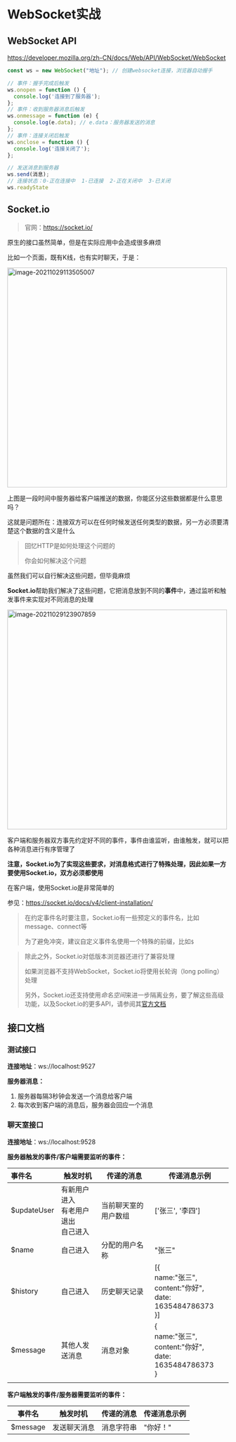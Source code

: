 # WebSocket实战

## WebSocket API

https://developer.mozilla.org/zh-CN/docs/Web/API/WebSocket/WebSocket

```js
const ws = new WebSocket("地址"); // 创建websocket连接，浏览器自动握手

// 事件：握手完成后触发
ws.onopen = function () {
  console.log('连接到了服务器');
};
// 事件：收到服务器消息后触发
ws.onmessage = function (e) {
  console.log(e.data); // e.data：服务器发送的消息
};
// 事件：连接关闭后触发
ws.onclose = function () {
  console.log('连接关闭了');
};

// 发送消息到服务器
ws.send(消息);
// 连接状态：0-正在连接中  1-已连接  2-正在关闭中  3-已关闭
ws.readyState
```

## Socket.io

> 官网：https://socket.io/

原生的接口虽然简单，但是在实际应用中会造成很多麻烦

比如一个页面，既有K线，也有实时聊天，于是：

<img src="http://mdrs.yuanjin.tech/img/20211029113505.png" alt="image-20211029113505007" width="500" />

上图是一段时间中服务器给客户端推送的数据，你能区分这些数据都是什么意思吗？

这就是问题所在：连接双方可以在任何时候发送任何类型的数据，另一方必须要清楚这个数据的含义是什么

> 回忆HTTP是如何处理这个问题的
>
> 你会如何解决这个问题

虽然我们可以自行解决这些问题，但毕竟麻烦

**Socket.io**帮助我们解决了这些问题，它把消息放到不同的**事件**中，通过监听和触发事件来实现对不同消息的处理

<img src="http://mdrs.yuanjin.tech/img/20211029123907.png" alt="image-20211029123907859" width="500" />

客户端和服务器双方事先约定好不同的事件，事件由谁监听，由谁触发，就可以把各种消息进行有序管理了

**注意，Socket.io为了实现这些要求，对消息格式进行了特殊处理，因此如果一方要使用Socket.io，双方必须都使用**

在客户端，使用Socket.io是非常简单的

参见：https://socket.io/docs/v4/client-installation/

> 在约定事件名时要注意，Socket.io有一些预定义的事件名，比如message、connect等
>
> 为了避免冲突，建议自定义事件名使用一个特殊的前缀，比如`$`

> 除此之外，Socket.io对低版本浏览器还进行了兼容处理
>
> 如果浏览器不支持WebSocket，Socket.io将使用长轮询（long polling）处理
>
> 另外，Socket.io还支持使用*命名空间*来进一步隔离业务，要了解这些高级功能，以及Socket.io的更多API，请参阅其[官方文档](https://socket.io/)

## 接口文档

### 测试接口

**连接地址**：ws://localhost:9527

**服务器消息：**

1. 服务器每隔3秒钟会发送一个消息给客户端
2. 每次收到客户端的消息后，服务器会回应一个消息

### 聊天室接口

**连接地址**：ws://localhost:9528

**服务器触发的事件/客户端需要监听的事件：**

| 事件名       | 触发时机                                     | 传递的消息           | 传递消息示例                                                 |
| :----------- | -------------------------------------------- | -------------------- | ------------------------------------------------------------ |
| \$updateUser | 有新用户进入<br />有老用户退出<br />自己进入 | 当前聊天室的用户数组 | ['张三', '李四']                                             |
| \$name       | 自己进入                                     | 分配的用户名称       | "张三"                                                       |
| $history     | 自己进入                                     | 历史聊天记录         | [{<br />  name:"张三",<br />  content:"你好",<br />  date: 1635484786373<br />}] |
| \$message    | 其他人发送消息                               | 消息对象             | {<br />  name:"张三",<br />  content:"你好",<br />  date: 1635484786373<br />} |
|              |                                              |                      |                                                              |

**客户端触发的事件/服务器需要监听的事件：**

| 事件名    | 触发时机     | 传递的消息 | 传递消息示例 |
| --------- | ------------ | ---------- | ------------ |
| \$message | 发送聊天消息 | 消息字符串 | "你好！"     |

